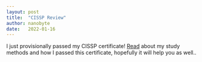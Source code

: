 ```yaml
---
layout: post
title:  "CISSP Review"
author: nanobyte
date:   2022-01-16
---
```


I just provisionally passed my CISSP certificate! [Read](../_posts/2021-06-16-nanobyte-cissp-review.markdown) about my study methods and how I passed this certificate, hopefully it will help you as well..
